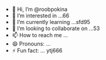 - 👋 Hi, I’m @roobpokina
- 👀 I’m interested in ...66
- 🌱 I’m currently learning ...sfd95
- 💞️ I’m looking to collaborate on ...53
- 📫 How to reach me ...
- 😄 Pronouns: ...
- ⚡ Fun fact: ...
ytj666
<!---
roobpokina/roobpokina is a ✨ special ✨ repository because its `README.md` (this file) appears on your GitHub profile.
You can click the Preview link to take a look at your changes.
--->
